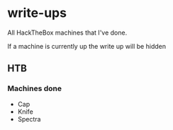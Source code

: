 # write-ups

All HackTheBox machines that I've done.

If a machine is currently up the write up will be hidden

## HTB

### Machines done

* Cap
* Knife
* Spectra
